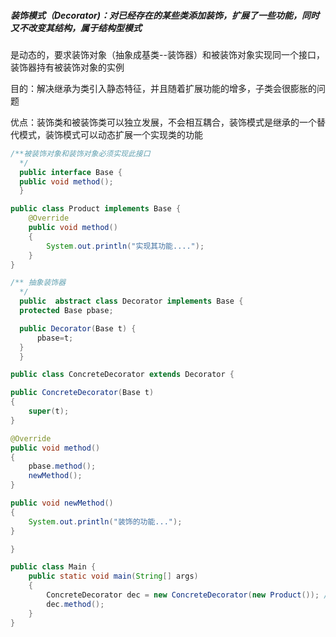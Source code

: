 ##### 装饰模式（Decorator)：对已经存在的某些类添加装饰，扩展了一些功能，同时又不改变其结构，属于结构型模式

是动态的，要求装饰对象（抽象成基类--装饰器）和被装饰对象实现同一个接口，装饰器持有被装饰对象的实例

目的：解决继承为类引入静态特征，并且随着扩展功能的增多，子类会很膨胀的问题

优点：装饰类和被装饰类可以独立发展，不会相互耦合，装饰模式是继承的一个替代模式，装饰模式可以动态扩展一个实现类的功能

```java
/**被装饰对象和装饰对象必须实现此接口
  */
  public interface Base {
  public void method();
  }

public class Product implements Base {
    @Override
    public void method()
    {
        System.out.println("实现其功能....");
    }
}

/** 抽象装饰器
  */
  public  abstract class Decorator implements Base {
  protected Base pbase;

  public Decorator(Base t) {
      pbase=t;
  }
  }

public class ConcreteDecorator extends Decorator {

public ConcreteDecorator(Base t)
{
    super(t);
}

@Override
public void method()
{
    pbase.method();
    newMethod();
}

public void newMethod()
{
    System.out.println("装饰的功能...");
}

}

public class Main {
    public static void main(String[] args)
    {
        ConcreteDecorator dec = new ConcreteDecorator(new Product()); //传被装饰对象
        dec.method();
    }
}
```